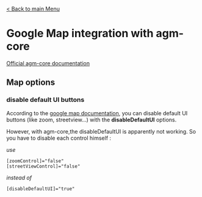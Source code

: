 [< Back to main Menu](https://github.com/gsoulie/Mobile-App-Development/blob/master/ionic2-test.md)    

# Google Map integration with agm-core

[Official agm-core documentation](https://angular-maps.com/api-docs/agm-core/)    

## Map options

### disable default UI buttons

According to the [google map documentation](https://developers.google.com/maps/documentation/javascript/examples/control-disableUI?hl=fr), you can disable default UI buttons (like zoom, streetview...) with the **disableDefaultUI** options.

However, with agm-core,the disableDefaultUI is apparently not working. So you have to disable each control himself :

*use*
```
[zoomControl]="false"
[streetViewControl]="false"
```

*instead of*
```
[disableDefaultUI]="true"
```

